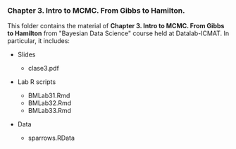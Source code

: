 ### Chapter 3. Intro to MCMC. From Gibbs to Hamilton.

This folder contains the material of **Chapter 3. Intro to MCMC. From Gibbs to Hamilton** from "Bayesian Data Science" course held at Datalab-ICMAT. In particular, it includes:

* Slides 
  * clase3.pdf
  
* Lab R scripts 
  * BMLab31.Rmd
  * BMLab32.Rmd
  * BMLab33.Rmd

* Data
  * sparrows.RData
